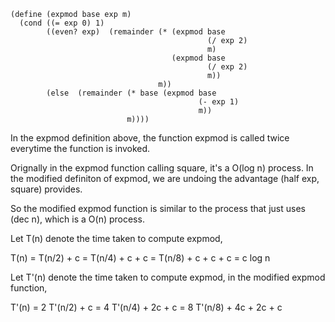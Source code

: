 
```
(define (expmod base exp m)
  (cond ((= exp 0) 1)
        ((even? exp)  (remainder (* (expmod base
                                            (/ exp 2)
                                            m)
                                    (expmod base
                                            (/ exp 2)
                                            m))
                                 m))
        (else  (remainder (* base (expmod base
                                          (- exp 1)
                                          m))
                          m))))
```


In the expmod definition above,  the function expmod is called twice everytime the function is invoked. 

Orignally in the expmod function calling square, it's a O(log n) process. In the modified definiton of expmod, we are undoing the advantage (half exp, square) provides. 

So the modified expmod function is similar to the process that just uses (dec n), which is a O(n) process.

Let T(n) denote the time taken to compute expmod,

T(n) = T(n/2) + c
		= T(n/4) + c + c
		= T(n/8) + c + c + c
		= c log n 

Let T'(n) denote the time taken to compute expmod,
in the modified expmod function,

T'(n) = 2 T'(n/2) + c
		 = 4 T'(n/4) + 2c + c
		 = 8 T'(n/8) + 4c + 2c + c
		 
